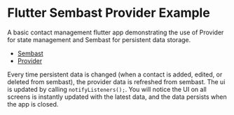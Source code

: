 # Flutter Sembast Provider Example
A basic contact management flutter app demonstrating the use of Provider for state management and Sembast for persistent data storage.

- [Sembast](https://pub.dev/packages/sembast)
- [Provider](https://pub.dev/packages/provider)

Every time persistent data is changed (when a contact is added, edited, or deleted from sembast), the provider data is refreshed from sembast. The ui is updated by calling `notifyListeners();`. You will notice the UI on all screens is instantly updated with the latest data, and the data persists when the app is closed.
